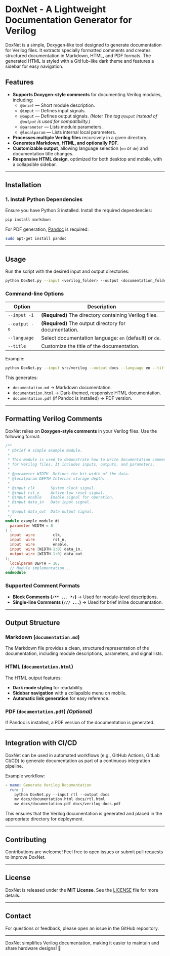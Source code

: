 # DoxNet - A Lightweight Documentation Generator for Verilog

DoxNet is a simple, Doxygen-like tool designed to generate documentation for Verilog files. It extracts specially formatted comments and creates structured documentation in Markdown, HTML, and PDF formats. The generated HTML is styled with a GitHub-like dark theme and features a sidebar for easy navigation.

## Features

- **Supports Doxygen-style comments** for documenting Verilog modules, including:
  - `@brief` — Short module description.
  - `@input` — Defines input signals.
  - `@ouput` — Defines output signals. *(Note: The tag `@ouput` instead of `@output` is used for compatibility.)*
  - `@parameter` — Lists module parameters.
  - `@localparam` — Lists internal local parameters.
- **Processes multiple Verilog files** recursively in a given directory.
- **Generates Markdown, HTML, and optionally PDF**.
- **Customizable output**, allowing language selection (`en` or `de`) and documentation title changes.
- **Responsive HTML design**, optimized for both desktop and mobile, with a collapsible sidebar.

---

## Installation

### 1. Install Python Dependencies

Ensure you have Python 3 installed. Install the required dependencies:

```bash
pip install markdown
```

For PDF generation, [Pandoc](https://pandoc.org/installing.html) is required:

```bash
sudo apt-get install pandoc
```

---

## Usage

Run the script with the desired input and output directories:

```bash
python DoxNet.py --input <verilog_folder> --output <documentation_folder>
```

### Command-line Options

| Option            | Description                                                   |
|------------------|--------------------------------------------------------------|
| `--input -i`     | **(Required)** The directory containing Verilog files.       |
| `--output -o`    | **(Required)** The output directory for documentation.       |
| `--language`     | Select documentation language: `en` (default) or `de`.       |
| `--title`        | Customize the title of the documentation.                    |

Example:

```bash
python DoxNet.py --input src/verilog --output docs --language en --title "Verilog Documentation"
```

This generates:
- `documentation.md` → Markdown documentation.
- `documentation.html` → Dark-themed, responsive HTML documentation.
- `documentation.pdf` (if Pandoc is installed) → PDF version.

---

## Formatting Verilog Comments

DoxNet relies on **Doxygen-style comments** in your Verilog files. Use the following format:

```verilog
/**
 * @brief A simple example module.
 *
 * This module is used to demonstrate how to write documentation comments
 * for Verilog files. It includes inputs, outputs, and parameters.
 *
 * @parameter WIDTH  Defines the bit-width of the data.
 * @localparam DEPTH Internal storage depth.
 *
 * @input clk       System clock signal.
 * @input rst_n     Active-low reset signal.
 * @input enable    Enable signal for operation.
 * @input data_in   Data input signal.
 *
 * @ouput data_out  Data output signal.
 */
module example_module #(
  parameter WIDTH = 8
) (
  input  wire        clk,
  input  wire        rst_n,
  input  wire        enable,
  input  wire [WIDTH-1:0] data_in,
  output wire [WIDTH-1:0] data_out
);
  localparam DEPTH = 16;
  // Module implementation...
endmodule
```

### Supported Comment Formats

- **Block Comments (`/** ... */`)** → Used for module-level descriptions.
- **Single-line Comments (`/// ...`)** → Used for brief inline documentation.

---

## Output Structure

### **Markdown (`documentation.md`)**
The Markdown file provides a clean, structured representation of the documentation, including module descriptions, parameters, and signal lists.

### **HTML (`documentation.html`)**
The HTML output features:
- **Dark mode styling** for readability.
- **Sidebar navigation** with a collapsible menu on mobile.
- **Automatic link generation** for easy reference.

### **PDF (`documentation.pdf`)** *(Optional)*
If Pandoc is installed, a PDF version of the documentation is generated.

---

## Integration with CI/CD

DoxNet can be used in automated workflows (e.g., GitHub Actions, GitLab CI/CD) to generate documentation as part of a continuous integration pipeline.

Example workflow:
```yaml
- name: Generate Verilog Documentation
  run: |
    python DoxNet.py --input rtl --output docs
    mv docs/documentation.html docs/rtl.html
    mv docs/documentation.pdf docs/verilog-docs.pdf
```

This ensures that the Verilog documentation is generated and placed in the appropriate directory for deployment.

---

## Contributing

Contributions are welcome! Feel free to open issues or submit pull requests to improve DoxNet.

---

## License

DoxNet is released under the **MIT License**. See the [LICENSE](LICENSE) file for more details.

---

## Contact

For questions or feedback, please open an issue in the GitHub repository.

---

DoxNet simplifies Verilog documentation, making it easier to maintain and share hardware designs! 🚀